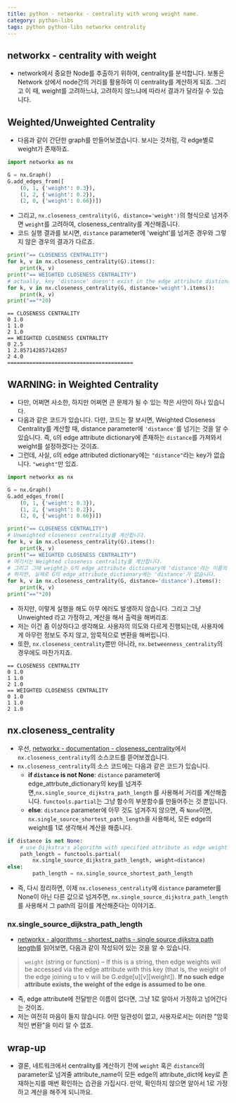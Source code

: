 ```yaml
---
title: python - networkx - centrality with wrong weight name.
category: python-libs
tags: python python-libs networkx centrality 
---
```


## networkx - centrality with weight 

- network에서 중요한 Node를 추출하기 위하여, centrality를 분석합니다. 보통은 Network 상에서 node간의 거리를 활용하여 이 centrality를 계산하게 되죠. 그리고 이 때, weight를 고려하느냐, 고려하지 않느냐에 따라서 결과가 달라질 수 있습니다. 

## Weighted/Unweighted Centrality

- 다음과 같이 간단한 graph를 만들어보겠습니다. 보시는 것처럼, 각 edge별로 weight가 존재하죠. 

```python
import networkx as nx

G = nx.Graph()
G.add_edges_from([
    (0, 1, {'weight': 0.3}), 
    (1, 2, {'weight': 0.2}), 
    (2, 0, {'weight': 0.66})])
```

- 그리고, `nx.closeness_centrality(G, distance='weight')`의 형식으로 넘겨주면 `weight`를 고려하여, closeness_centrality를 계산해줍니다. 
- 코드 실행 결과를 보시면, `distance` parameter에 'weight'를 넘겨준 경우와 그렇지 않은 경우의 결과가 다르죠. 

```python
print("== CLOSENESS CENTRALITY")
for k, v in nx.closeness_centrality(G).items():
    print(k, v)
print("== WEIGHTED CLOSENESS CENTRALITY")
# actually, key 'distance' doesn't exist in the edge attribute distionary. 
for k, v in nx.closeness_centrality(G, distance='weight').items():
    print(k, v)
print("=="*20)
```

```
== CLOSENESS CENTRALITY
0 1.0
1 1.0
2 1.0
== WEIGHTED CLOSENESS CENTRALITY
0 2.5
1 2.857142857142857
2 4.0
========================================
```

## WARNING: in Weighted Centrality

- 다만, 어쩌면 사소한, 하지만 어쩌면 큰 문제가 될 수 있는 작은 사안이 하나 있습니다.
- 다음과 같은 코드가 있습니다. 다만, 코드는 잘 보시면, Weighted Closeness Centrality를 계산할 때, distance parameter에 `'distance'`를 넘기는 것을 알 수 있습니다. 즉, `G`의 edge attribute dictionary에 존재하는 `distance`를 가져와서 weight를 설정하겠다는 것이죠. 
- 그런데, 사실, `G`의 edge attributed dictionary에는 `"distance"`라는 key가 없습니다. `"weight"`만 있죠. 

```python 
import networkx as nx

G = nx.Graph()
G.add_edges_from([
    (0, 1, {'weight': 0.3}), 
    (1, 2, {'weight': 0.2}), 
    (2, 0, {'weight': 0.66})])

print("== CLOSENESS CENTRALITY")
# Unweighted closeness centrality를 계산합니다.
for k, v in nx.closeness_centrality(G).items():
    print(k, v)
print("== WEIGHTED CLOSENESS CENTRALITY")
# 여기서는 Weighted closeness centrality를 계산합니다.
# 그리고 그때 weight는 G의 edge_attribute dictionary에 'distance'라는 이름의 값이죠. 
# 하지만, 실제로 G의 edge_attribute_dictionary에는 'distance'가 없습니다.
for k, v in nx.closeness_centrality(G, distance='distance').items():
    print(k, v)
print("=="*20)
```

- 하지만, 이렇게 실행을 해도 아무 에러도 발생하지 않습니다. 그리고 그냥 Unweighted 라고 가정하고, 계산을 해서 출력을 해버리죠. 
- 저는 이건 좀 이상하다고 생각해요. 사용자의 의도와 다르게 진행되는데, 사용자에게 아무런 정보도 주지 않고, 암묵적으로 변환을 해버립니다. 
- 또한, `nx.closeness_centrality`뿐만 아니라, `nx.betweenness_centrality`의 경우에도 마찬가지죠. 

```
== CLOSENESS CENTRALITY
0 1.0
1 1.0
2 1.0
== WEIGHTED CLOSENESS CENTRALITY
0 1.0
1 1.0
2 1.0
```

## nx.closeness_centrality

- 우선, [networkx - documentation - closeness_centrality](https://networkx.github.io/documentation/stable/_modules/networkx/algorithms/centrality/closeness.html#closeness_centrality)에서 `nx.closeness_centrality`의 소스코드를 뜯어보겠습니다.
- `nx.closeness_centrality`의 소스 코드에는 다음과 같은 코드가 있습니다. 
    - **if `distance` is not None**: `distance` parameter에 edge_attrbute_dictionary의 key를 넘겨주면,`nx.single_source_dijkstra_path_length` 를 사용해서 거리를 계산해줍니다. `functools.partial`는 그냥 함수의 부분함수를 만들어주는 것 뿐입니다.
    - **else**: `distance` parameter에 아무 것도 넘겨주지 않으면, 즉 `None`이면, `nx.single_source_shortest_path_length`을 사용해서, 모든 edge의 weight를 1로 생각해서 계산을 해줍니다.

```python
if distance is not None:
    # use Dijkstra's algorithm with specified attribute as edge weight
    path_length = functools.partial(
        nx.single_source_dijkstra_path_length, weight=distance)
else:
        path_length = nx.single_source_shortest_path_length
```

- 즉, 다시 정리하면, 이제 `nx.closeness_centrality`에 `distance` parameter를 None이 아닌 다른 값으로 넘겨주면, `nx.single_source_dijkstra_path_length`를 사용해서 그 path의 길이를 계산해준다는 이야기죠. 

### nx.single_source_dijkstra_path_length

- [networkx - algorithms - shortest_paths - single source dijkstra path length](https://testfixsphinx.readthedocs.io/en/latest/reference/generated/networkx.algorithms.shortest_paths.weighted.single_source_dijkstra_path_length.html)를 읽어보면, 다음과 같이 작성되어 있는 것을 알 수 있습니다. 

> `weight` (string or function) – If this is a string, then edge weights will be accessed via the edge attribute with this key (that is, the weight of the edge joining u to v will be G.edge[u][v][weight]). **If no such edge attribute exists, the weight of the edge is assumed to be one**.

- 즉, edge attribute에 전달받은 이름이 없다면, 그냥 1로 알아서 가정하고 넘어간다는 것이죠. 
- 저는 여전히 마음이 들지 않습니다. 어떤 일관성이 없고, 사용자로서는 이러한 "암묵적인 변환"을 미리 알 수 없죠. 

## wrap-up

- 결론, 네트워크에서 centrality를 계산하기 전에 `weight` 혹은 `distance`의 parameter로 넘겨줄 attribute_name이 모든 edge의 attribute_dict에 key로 존재하는지를 매번 확인하는 습관을 가집시다. 만약, 확인하지 않으면 알아서 1로 가정하고 계산을 해주게 되니까요.



